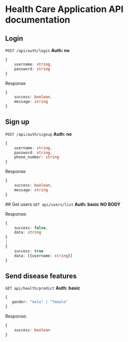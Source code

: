 # Health Care Application API documentation

## Login
`POST /api/auth/login`
**Auth: no**
```ts
{
    username: string,
    password: string
}
```

Response
```ts
{
    success: boolean,
    message: string
}
```


## Sign up
`POST /api/auth/signup`
**Auth: no**
```ts
{
    username: string,
    password: string,
    phone_number: string
}
```

Response
```ts
{
    success: boolean,
    message: string
}
```

## Get users
`GET api/users/list`
**Auth: basic**
**NO BODY**

Response:
```ts
{
    success: false,
    data: string
} 
|
{
    success: true
    data: [{username: string}]
}
```

## Send disease features

`GET api/health/predict`
**Auth: basic**
```ts
{
   gender: "male" | "female"
}
```

Response:
```ts
{
    success: boolean
} 
```